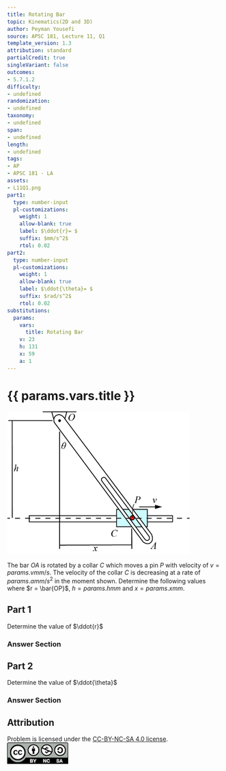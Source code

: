 ```yaml
---
title: Rotating Bar
topic: Kinematics(2D and 3D)
author: Peyman Yousefi
source: APSC 181, Lecture 11, Q1
template_version: 1.3
attribution: standard
partialCredit: true
singleVariant: false
outcomes:
- 5.7.1.2
difficulty:
- undefined
randomization:
- undefined
taxonomy:
- undefined
span:
- undefined
length:
- undefined
tags:
- AP
- APSC 181 - LA
assets:
- L11Q1.png
part1:
  type: number-input
  pl-customizations:
    weight: 1
    allow-blank: true
    label: $\ddot{r}= $
    suffix: $mm/s^2$
    rtol: 0.02
part2:
  type: number-input
  pl-customizations:
    weight: 1
    allow-blank: true
    label: $\ddot{\theta}= $
    suffix: $rad/s^2$
    rtol: 0.02
substitutions:
  params:
    vars:
      title: Rotating Bar
    v: 23
    h: 131
    x: 59
    a: 1
---
```

# {{ params.vars.title }}
<img src="L11Q1.png" width=85%>

The bar $OA$ is rotated by a collar $C$ which moves a pin $P$ with velocity of $v = {{params.v}} mm/s$.
The velocity of the collar $C$ is decreasing at a rate of ${{params.a}} mm/s^2$ in the moment shown.
Determine the following values where $r = \bar{OP}$, $h = {{params.h}} mm$ and $x = {{params.x}} mm$.

## Part 1

Determine the value of $\ddot{r}$

### Answer Section

## Part 2

Determine the value of $\ddot{\theta}$

### Answer Section

## Attribution

Problem is licensed under the [CC-BY-NC-SA 4.0 license](https://creativecommons.org/licenses/by-nc-sa/4.0/).<br> ![The Creative Commons 4.0 license requiring attribution-BY, non-commercial-NC, and share-alike-SA license.](https://raw.githubusercontent.com/firasm/bits/master/by-nc-sa.png)